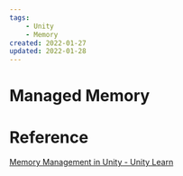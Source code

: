 ```yaml
---
tags:
    - Unity
    - Memory
created: 2022-01-27
updated: 2022-01-28
---
```


# Managed Memory

# Reference

[Memory Management in Unity - Unity Learn](https://learn.unity.com/tutorial/memory-management-in-unity#)
